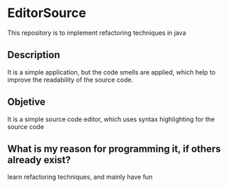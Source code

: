 # EditorSource
This repository is to implement refactoring techniques in java

## Description
It is a simple application, but the code smells are applied, which help to improve the readability of the source code. 

## Objetive
It is a simple source code editor, which uses syntax highlighting for the source code

## What is my reason for programming it, if others already exist?
learn refactoring techniques, and mainly have fun

